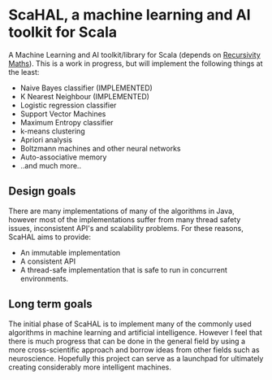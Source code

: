 # ScaHAL, a machine learning and AI toolkit for Scala
A Machine Learning and AI toolkit/library for Scala (depends on [Recursivity Maths](https://github.com/wfaler/recursivity-maths)).
This is a work in progress, but will implement the following things at the least:

* Naive Bayes classifier (IMPLEMENTED)
* K Nearest Neighbour (IMPLEMENTED)
* Logistic regression classifier
* Support Vector Machines
* Maximum Entropy classifier
* k-means clustering
* Apriori analysis
* Boltzmann machines and other neural networks
* Auto-associative memory
* ..and much more..

## Design goals
There are many implementations of many of the algorithms in Java, however most of the implementations suffer from many thread safety issues, inconsistent API's and scalability problems. For these reasons, ScaHAL aims to provide:
* An immutable implementation
* A consistent API
* A thread-safe  implementation that is safe to run in concurrent environments.

## Long term goals
The initial phase of ScaHAL is to implement many of the commonly used algorithms in machine learning and artificial intelligence. However I feel that there is much progress that can be done in the general field by using a more cross-scientific approach and borrow ideas from other fields such as neuroscience. Hopefully this project can serve as a launchpad for ultimately creating considerably more intelligent machines.